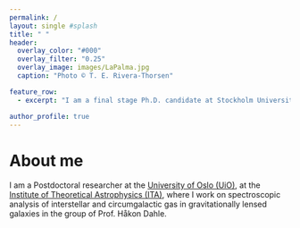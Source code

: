 ```yaml
---
permalink: / 
layout: single #splash
title: " "
header:
  overlay_color: "#000"
  overlay_filter: "0.25"
  overlay_image: images/LaPalma.jpg
  caption: "Photo © T. E. Rivera-Thorsen"

feature_row:
  - excerpt: "I am a final stage Ph.D. candidate at Stockholm University, dept. of Astronomy."

author_profile: true
---
```



# About me

<!--![Me at the NOT](/images/MigVedNOT_crop.jpg){: .align-left}-->

I am a Postdoctoral researcher at the [University of Oslo
(UiO)](http://www.uio.no), at the [Institute of Theoretical Astrophysics (ITA)](http://www.astro.uio.no), where I work on spectroscopic analysis of interstellar and circumgalactic gas in gravitationally lensed galaxies in the group of Prof. Håkon Dahle. 
